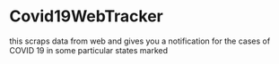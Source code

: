 # Covid19WebTracker
this scraps data from web and gives you a notification for the cases of COVID 19 in some particular states marked
